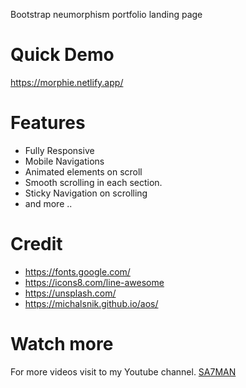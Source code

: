 Bootstrap neumorphism portfolio landing page

# Quick Demo
https://morphie.netlify.app/

# Features
- Fully Responsive
- Mobile Navigations
- Animated elements on scroll
- Smooth scrolling in each section.
- Sticky Navigation on scrolling
- and more ..


# Credit
- https://fonts.google.com/
- https://icons8.com/line-awesome
- https://unsplash.com/
- https://michalsnik.github.io/aos/

# Watch more
For more videos visit to my Youtube channel. [SA7MAN](https://www.youtube.com/c/SA7MAN)
